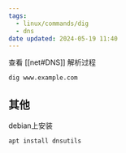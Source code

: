 ```yaml
---
tags:
  - linux/commands/dig
  - dns
date updated: 2024-05-19 11:40
---
```


查看 [[net#DNS]] 解析过程

```shell
dig www.example.com
```

## 其他

debian上安装

```shell
apt install dnsutils
```
